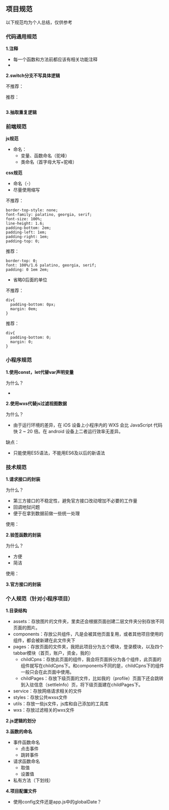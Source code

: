 ## 项目规范

以下规范均为个人总结，仅供参考

### 代码通用规范

**1.注释**

* 每一个函数和方法前都应该有相关功能注释
* 

**2.switch分支不写具体逻辑**

不推荐：



推荐：

```

```



**3.抽取重复逻辑**

### 前端规范

**js规范**

* 命名：
  * 变量、函数命名（驼峰）
  * 类命名（首字母大写+驼峰）

**css规范**

* 命名（-）
* 尽量使用缩写

不推荐：

```text
border-top-style: none;
font-family: palatino, georgia, serif;
font-size: 100%;
line-height: 1.6;
padding-bottom: 2em;
padding-left: 1em;
padding-right: 1em;
padding-top: 0;
```

推荐：

```
border-top: 0;
font: 100%/1.6 palatino, georgia, serif;
padding: 0 1em 2em;
```

* 省略0后面的单位

不推荐：

```text
div{
  padding-bottom: 0px;
  margin: 0em;
}
```

推荐：

```text
div{
  padding-bottom: 0;
  margin: 0;
}
```

### 小程序规范

**1.使用const，let代替var声明变量**

为什么？

* 

**2.使用wxs代替js过滤视图数据**

为什么？

* 由于运行环境的差异，在 iOS 设备上小程序内的 WXS 会比 JavaScript 代码快 2 ~ 20 倍。在 android 设备上二者运行效率无差异。

缺点：

* 只能使用ES5语法，不能用ES6及以后的新语法

### 技术规范

**1.请求接口的封装**

为什么？

* 第三方接口的不稳定性，避免官方接口改动增加不必要的工作量
* 回调地狱问题
* 便于在拿到数据前做一些统一处理

使用：

**2.验签函数的封装**

为什么？

* 方便
* 简洁

使用：

**3.官方接口的封装**

### 个人规范（针对小程序项目）

**1.目录结构**

* assets：存放图片的文件夹，里卖还会根据页面创建二层文件夹分别存放不同页面的图片。
* components：存放公共组件，凡是会被其他页面复用，或者其他项目使用的组件，都会被新建在此文件夹下
* pages：存放页面的文件夹，我把此项目分为五个模块，登录模块，以及四个tabbar模块（首页，账户，资金，我的）
  * childCpns：存放此页面的组件，我会将页面拆分为各个组件，此页面的组件就写在childCpns下。和components不同的是，childCpns下的组件一般只会在此页面中使用。
  * childPages：存放下级页面的文件，比如我的（profile）页面下还会跳转到入驻信息（settleInfo）页，将下级页面建在childPages下。
* service：存放网络请求相关的文件
* styles：存放公共wxss文件
* utils：存放一些js文件，js库和自己添加的工具库
* wxs：存放过滤相关的wxs文件

**2.js逻辑的划分**

**3.函数的命名**

* 事件函数命名
  * 点击事件
  * 跳转事件
* 请求函数命名
  * 取值
  * 设置值
* 私有方法（下划线）

**4.项目配置文件**

* 使用config文件还是app.js中的globalDate？



